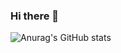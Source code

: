 ### Hi there 👋

![Anurag's GitHub stats](https://github-readme-stats.vercel.app/api?username=zevino&count_private=true&show_icons=true&theme=radical)
